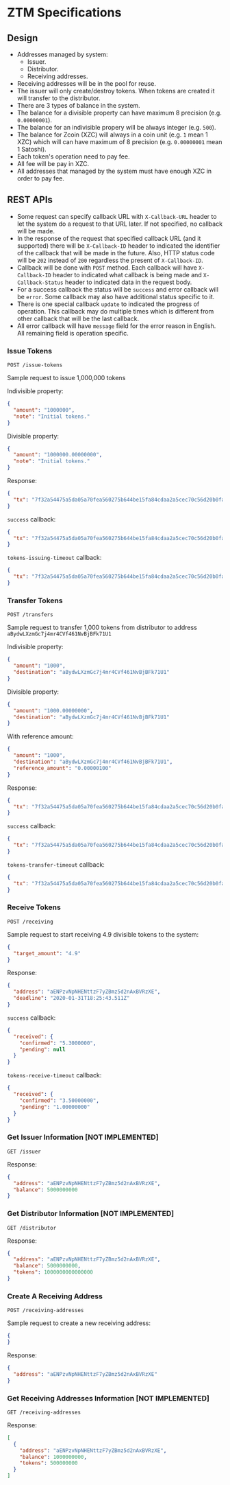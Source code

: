# ZTM Specifications

## Design

- Addresses managed by system:
  - Issuer.
  - Distributor.
  - Receiving addresses.
- Receiving addresses will be in the pool for reuse.
- The issuer will only create/destroy tokens. When tokens are created it will transfer to the distributor.
- There are 3 types of balance in the system.
- The balance for a divisible property can have maximum 8 precision (e.g. `0.00000001`).
- The balance for an indivisible propery will be always integer (e.g. `500`).
- The balance for Zcoin (XZC) will always in a coin unit (e.g. `1` mean 1 XZC) which will can have maximum of 8 precision (e.g. `0.00000001` mean 1 Satoshi).
- Each token's operation need to pay fee.
- All fee will be pay in XZC.
- All addresses that managed by the system must have enough XZC in order to pay fee.

## REST APIs

- Some request can specify callback URL with `X-Callback-URL` header to let the system do a request to that URL later. If not specified, no callback will be made.
- In the response of the request that specified callback URL (and it supported) there will be `X-Callback-ID` header to indicated the identifier of the callback that will be made in the future. Also, HTTP status code will be `202` instead of `200` regardless the present of `X-Callback-ID`.
- Callback will be done with `POST` method. Each callback will have `X-Callback-ID` header to indicated what callback is being made and `X-Callback-Status` header to indicated data in the request body.
- For a success callback the status will be `success` and error callback will be `error`. Some callback may also have additional status specific to it.
- There is one special callback `update` to indicated the progress of operation. This callback may do multiple times which is different from other callback that will be the last callback.
- All error callback will have `message` field for the error reason in English. All remaining field is operation specific.

### Issue Tokens

```
POST /issue-tokens
```

Sample request to issue 1,000,000 tokens

Indivisible property:

```json
{
  "amount": "1000000",
  "note": "Initial tokens."
}
```

Divisible property:

```json
{
  "amount": "1000000.00000000",
  "note": "Initial tokens."
}
```

Response:

```json
{
  "tx": "7f32a54475a5da05a70fea560275b644be15fa84cdaa2a5cec70c56d20b0fad3"
}
```

`success` callback:

```json
{
  "tx": "7f32a54475a5da05a70fea560275b644be15fa84cdaa2a5cec70c56d20b0fad3"
}
```

`tokens-issuing-timeout` callback:

```json
{
  "tx": "7f32a54475a5da05a70fea560275b644be15fa84cdaa2a5cec70c56d20b0fad3"
}
```

### Transfer Tokens

```
POST /transfers
```

Sample request to transfer 1,000 tokens from distributor to address `aBydwLXzmGc7j4mr4CVf461NvBjBFk71U1`

Indivisible property:

```json
{
  "amount": "1000",
  "destination": "aBydwLXzmGc7j4mr4CVf461NvBjBFk71U1"
}
```

Divisible property:

```json
{
  "amount": "1000.00000000",
  "destination": "aBydwLXzmGc7j4mr4CVf461NvBjBFk71U1"
}
```

With reference amount:

```json
{
  "amount": "1000",
  "destination": "aBydwLXzmGc7j4mr4CVf461NvBjBFk71U1",
  "reference_amount": "0.00000100"
}
```

Response:

```json
{
  "tx": "7f32a54475a5da05a70fea560275b644be15fa84cdaa2a5cec70c56d20b0fad3"
}
```

`success` callback:

```json
{
  "tx": "7f32a54475a5da05a70fea560275b644be15fa84cdaa2a5cec70c56d20b0fad3"
}
```

`tokens-transfer-timeout` callback:

```json
{
  "tx": "7f32a54475a5da05a70fea560275b644be15fa84cdaa2a5cec70c56d20b0fad3"
}
```

### Receive Tokens

```
POST /receiving
```

Sample request to start receiving 4.9 divisible tokens to the system:

```json
{
  "target_amount": "4.9"
}
```

Response:

```json
{
  "address": "aENPzvNpNHENttzF7yZBmz5d2nAxBVRzXE",
  "deadline": "2020-01-31T18:25:43.511Z"
}
```

`success` callback:

```json
{
  "received": {
    "confirmed": "5.3000000",
    "pending": null
  }
}
```

`tokens-receive-timeout` callback:

```json
{
  "received": {
    "confirmed": "3.50000000",
    "pending": "1.00000000"
  }
}
```

### Get Issuer Information [NOT IMPLEMENTED]

```
GET /issuer
```

Response:

```json
{
  "address": "aENPzvNpNHENttzF7yZBmz5d2nAxBVRzXE",
  "balance": 5000000000
}
```

### Get Distributor Information [NOT IMPLEMENTED]

```
GET /distributor
```

Response:

```json
{
  "address": "aENPzvNpNHENttzF7yZBmz5d2nAxBVRzXE",
  "balance": 5000000000,
  "tokens": 1000000000000000
}
```

### Create A Receiving Address

```
POST /receiving-addresses
```

Sample request to create a new receiving address:

```json
{
}
```

Response:

```json
{
  "address": "aENPzvNpNHENttzF7yZBmz5d2nAxBVRzXE"
}
```

### Get Receiving Addresses Information [NOT IMPLEMENTED]

```
GET /receiving-addresses
```

Response:

```json
[
  {
    "address": "aENPzvNpNHENttzF7yZBmz5d2nAxBVRzXE",
    "balance": 1000000000,
    "tokens": 500000000
  }
]
```
